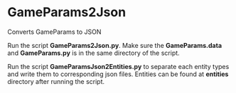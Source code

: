 # GameParams2Json
 Converts GameParams to JSON  

 Run the script **GameParams2Json.py**. Make sure the **GameParams.data** and **GameParams.py** is in the same directory of the script.

 Run the script **GameParamsJson2Entities.py** to separate each entity types and write them to corresponding json files. Entities can be found at **entities** directory after running the script.
